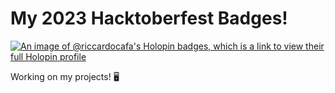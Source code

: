 
# My 2023 Hacktoberfest Badges!
[![An image of @riccardocafa's Holopin badges, which is a link to view their full Holopin profile](https://holopin.me/riccardocafa)](https://holopin.io/@riccardocafa)

Working on my projects! 🖥
